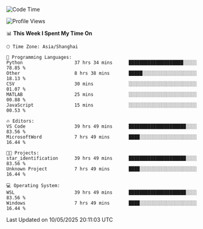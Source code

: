 <!--START_SECTION:waka-->
![Code Time](http://img.shields.io/badge/Code%20Time-2%2C805%20hrs%2019%20mins-blue)

![Profile Views](http://img.shields.io/badge/Profile%20Views-0-blue)

📊 **This Week I Spent My Time On** 

```text
🕑︎ Time Zone: Asia/Shanghai

💬 Programming Languages: 
Python                   37 hrs 34 mins      ████████████████████░░░░░   78.85 % 
Other                    8 hrs 38 mins       █████░░░░░░░░░░░░░░░░░░░░   18.13 % 
CSV                      30 mins             ░░░░░░░░░░░░░░░░░░░░░░░░░   01.07 % 
MATLAB                   25 mins             ░░░░░░░░░░░░░░░░░░░░░░░░░   00.88 % 
JavaScript               15 mins             ░░░░░░░░░░░░░░░░░░░░░░░░░   00.53 % 

🔥 Editors: 
VS Code                  39 hrs 49 mins      █████████████████████░░░░   83.56 % 
MicrosoftWord            7 hrs 49 mins       ████░░░░░░░░░░░░░░░░░░░░░   16.44 % 

🐱‍💻 Projects: 
star_identification      39 hrs 49 mins      █████████████████████░░░░   83.56 % 
Unknown Project          7 hrs 49 mins       ████░░░░░░░░░░░░░░░░░░░░░   16.44 % 

💻 Operating System: 
WSL                      39 hrs 49 mins      █████████████████████░░░░   83.56 % 
Windows                  7 hrs 49 mins       ████░░░░░░░░░░░░░░░░░░░░░   16.44 % 
```


 Last Updated on 10/05/2025 20:11:03 UTC
<!--END_SECTION:waka-->